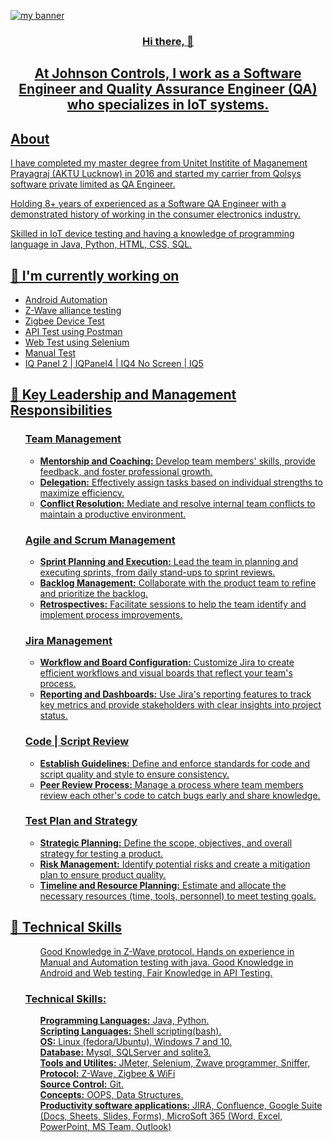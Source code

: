 <p align=”center”>
  <a href="https://www.linkedin.com/in/maheshgupta8/">
<img width=”200" height=”200" src="https://user-images.githubusercontent.com/113816761/244909331-0c065130-8cbc-4d7e-86b5-d64de4f0893f.png" alt="my banner">
</p>
<h3 align="center">Hi there, 👋</h4>
<h2 align="center" dir="auto">
At Johnson Controls, I work as a Software Engineer and Quality Assurance Engineer (QA) who specializes in IoT systems.
</h2>
<h2 align="left"> About </h2>
  <p dir="auto">
        I have completed my master degree from Unitet Institite of Maganement Prayagraj (AKTU Lucknow) in 2016 and started my carrier from Qolsys software private limited as QA Engineer.
  </p>

<p dir="auto">
  Holding 8+ years of experienced as a Software QA Engineer with a demonstrated history of working in the consumer electronics industry. 
</p>
<p dir="auto">
Skilled in IoT device testing and having a knowledge of programming language in Java, Python, HTML, CSS, SQL.
</p>
  
  <h2 dir="auto">
  <g-emoji class="g-emoji" alias="telescope" fallback-src="https://github.githubassets.com/images/icons/emoji/unicode/1f52d.png">🔭</g-emoji> I'm currently working on</h2>
<ul dir="auto">
<li>Android Automation</li>
<li>Z-Wave alliance testing</li>
<li>Zigbee Device Test</li>
<li>API Test using Postman</li>
<li>Web Test using Selenium</li>
<li>Manual Test</li>
<li>IQ Panel 2 | IQPanel4 | IQ4 No Screen | IQ5 </li>
</ul>

<h2 dir="auto"><g-emoji class="g-emoji" alias="seedling" fallback-src="https://github.githubassets.com/images/icons/emoji/unicode/1f331.png">🌱</g-emoji> Key Leadership and Management Responsibilities</h2>
<ul dir="auto">
  <h3>Team Management</h3>
  <ul>
    <li> <b> Mentorship and Coaching:</b> Develop team members' skills, provide feedback, and foster professional growth.</li>
    <li> <b>Delegation:</b> Effectively assign tasks based on individual strengths to maximize efficiency.</li>
    <li> <b> Conflict Resolution:</b> Mediate and resolve internal team conflicts to maintain a productive environment.</li>
  </ul>

  <h3> Agile and Scrum Management </h3>
  <ul>
    <li> <b>Sprint Planning and Execution:</b> Lead the team in planning and executing sprints, from daily stand-ups to sprint reviews. </li> 
    <li> <b>Backlog Management:</b> Collaborate with the product team to refine and prioritize the backlog.</li>
    <li> <b>Retrospectives:</b> Facilitate sessions to help the team identify and implement process improvements.</li>
  </ul>

  <h3> Jira Management</h3>
  <ul>
    <li> <b> Workflow and Board Configuration:</b> Customize Jira to create efficient workflows and visual boards that reflect your team's process.</li>
    <li> <b> Reporting and Dashboards:</b> Use Jira's reporting features to track key metrics and provide stakeholders with clear insights into project status.</li>
  </ul>

  <h3> Code | Script Review</h3>
  <ul>
    <li> <b> Establish Guidelines:</b> Define and enforce standards for code and script quality and style to ensure consistency.</li>
    <li> <b> Peer Review Process:</b> Manage a process where team members review each other's code to catch bugs early and share knowledge.</li>
  </ul>

  <h3> Test Plan and Strategy </h3>
  <ul>
    <li> <b> Strategic Planning:</b> Define the scope, objectives, and overall strategy for testing a product.</li>
    <li> <b>Risk Management:</b> Identify potential risks and create a mitigation plan to ensure product quality.</li>
    <li> <b> Timeline and Resource Planning:</b> Estimate and allocate the necessary resources (time, tools, personnel) to meet testing goals.</li>
  </ul>
</ul>

<h2 dir="auto"><g-emoji class="g-emoji" alias="briefcase" fallback-src="https://github.githubassets.com/images/icons/emoji/unicode/1f4bc.png">💼</g-emoji> Technical Skills</h2>
<ul dir="auto">
  <ul>
  Good Knowledge in Z-Wave protocol.
  Hands on experience in Manual and Automation testing with java.
  Good Knowledge in Android and Web testing.
  Fair Knowledge in API Testing.
  </ul>

  <h3> Technical Skills:</h3>
  <ul>
  <b> Programming Languages:</b> Java, Python. <br/>
  <b> Scripting Languages:</b> Shell scripting(bash).<br/>
  <b> OS:</b> Linux (fedora/Ubuntu), Windows 7 and 10.<br/>
  <b> Database:</b> Mysql, SQLServer and sqlite3.<br/>
  <b> Tools and Utilites:</b> JMeter, Selenium, Zwave programmer, Sniffer, <br/>
  <b> Protocol:</b> Z-Wave, Zigbee & WiFi <br/>
  <b> Source Control:</b> Git. <br/>
  <b> Concepts:</b> OOPS, Data Structures. <br/>
  <b> Productivity software applications:</b> JIRA, Confluence, Google Suite (Docs, Sheets, Slides, Forms), MicroSoft 365 (Word, Excel, PowerPoint, MS Team, Outlook) <br/>
  </ul>
</ul>
